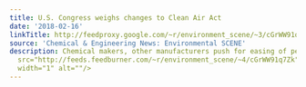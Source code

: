 ```yaml
---
title: U.S. Congress weighs changes to Clean Air Act
date: '2018-02-16'
linkTitle: http://feedproxy.google.com/~r/environment_scene/~3/cGrWW91q7Zk/US-Congress-weighs-changes-Clean.html
source: 'Chemical & Engineering News: Environmental SCENE'
description: Chemical makers, other manufacturers push for easing of permit requirements<img
  src="http://feeds.feedburner.com/~r/environment_scene/~4/cGrWW91q7Zk" height="1"
  width="1" alt=""/>
---
```

